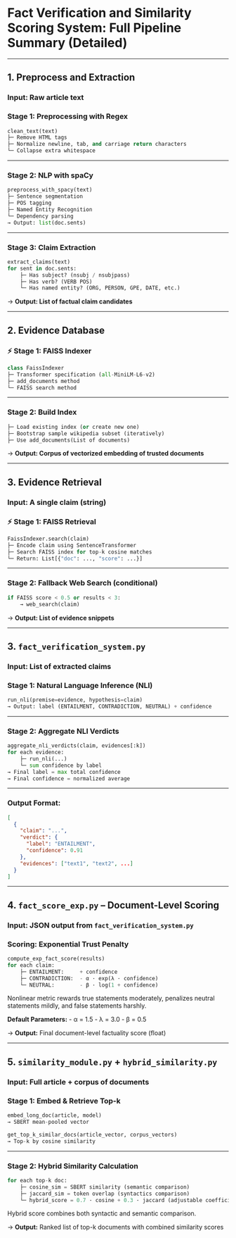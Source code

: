 # Fact Verification and Similarity Scoring System: Full Pipeline Summary (Detailed)

------------------------------------------------------------------------

## 1. Preprocess and Extraction

### **Input:** Raw article text

### Stage 1: Preprocessing with Regex

``` python
clean_text(text)
├─ Remove HTML tags
├─ Normalize newline, tab, and carriage return characters
└─ Collapse extra whitespace
```

------------------------------------------------------------------------

### Stage 2: NLP with spaCy

``` python
preprocess_with_spacy(text)
├─ Sentence segmentation
├─ POS tagging
├─ Named Entity Recognition
└─ Dependency parsing
→ Output: list(doc.sents)
```

------------------------------------------------------------------------

### Stage 3: Claim Extraction

``` python
extract_claims(text)
for sent in doc.sents:
    ├─ Has subject? (nsubj / nsubjpass)
    ├─ Has verb? (VERB POS)
    └─ Has named entity? (ORG, PERSON, GPE, DATE, etc.)
```

→ **Output: List of factual claim candidates**

------------------------------------------------------------------------

## 2. Evidence Database

### ⚡ Stage 1: FAISS Indexer

``` python
class FaissIndexer
├─ Transformer specification (all-MiniLM-L6-v2)
├─ add_documents method
└─ FAISS search method
```

------------------------------------------------------------------------

### Stage 2: Build Index

``` python
├─ Load existing index (or create new one)
├─ Bootstrap sample wikipedia subset (iteratively)
├─ Use add_documents(List of documents)
```

→ **Output: Corpus of vectorized embedding of trusted documents**

------------------------------------------------------------------------

## 3. Evidence Retrieval

### **Input:** A single claim (string)

### ⚡ Stage 1: FAISS Retrieval

``` python
FaissIndexer.search(claim)
├─ Encode claim using SentenceTransformer
├─ Search FAISS index for top-k cosine matches
└─ Return: List[{"doc": ..., "score": ...}]
```

------------------------------------------------------------------------

### Stage 2: Fallback Web Search (conditional)

``` python
if FAISS score < 0.5 or results < 3:
    → web_search(claim)
```

→ **Output: List of evidence snippets**

------------------------------------------------------------------------

## 3. `fact_verification_system.py`

### **Input:** List of extracted claims

### Stage 1: Natural Language Inference (NLI)

``` python
run_nli(premise=evidence, hypothesis=claim)
→ Output: label (ENTAILMENT, CONTRADICTION, NEUTRAL) + confidence
```

------------------------------------------------------------------------

### Stage 2: Aggregate NLI Verdicts

``` python
aggregate_nli_verdicts(claim, evidences[:k])
for each evidence:
    ├─ run_nli(...)
    └─ sum confidence by label
→ Final label = max total confidence
→ Final confidence = normalized average
```

------------------------------------------------------------------------

### Output Format:

``` json
[
  {
    "claim": "...",
    "verdict": {
      "label": "ENTAILMENT",
      "confidence": 0.91
    },
    "evidences": ["text1", "text2", ...]
  }
]
```

------------------------------------------------------------------------

## 4. `fact_score_exp.py` – Document-Level Scoring

### **Input:** JSON output from `fact_verification_system.py`

### Scoring: Exponential Trust Penalty

``` python
compute_exp_fact_score(results)
for each claim:
    ├─ ENTAILMENT:     + confidence
    ├─ CONTRADICTION:  - α · exp(λ · confidence)
    └─ NEUTRAL:        - β · log(1 + confidence)
```
Nonlinear metric rewards true statements moderately, penalizes neutral statements mildly, and false statements harshly. 

**Default Parameters:** - α = 1.5 - λ = 3.0 - β = 0.5

→ **Output:** Final document-level factuality score (float)

------------------------------------------------------------------------

## 5. `similarity_module.py` + `hybrid_similarity.py`

### **Input:** Full article + corpus of documents

### Stage 1: Embed & Retrieve Top-k

``` python
embed_long_doc(article, model)
→ SBERT mean-pooled vector

get_top_k_similar_docs(article_vector, corpus_vectors)
→ Top-k by cosine similarity
```

------------------------------------------------------------------------

### Stage 2: Hybrid Similarity Calculation

``` python
for each top-k doc:
    ├─ cosine_sim = SBERT similarity (semantic comparison)
    ├─ jaccard_sim = token overlap (syntactics comparison)
    └─ hybrid_score = 0.7 · cosine + 0.3 · jaccard (adjustable coefficients)
```
Hybrid score combines both syntactic and semantic comparison.

→ **Output:** Ranked list of top-k documents with combined similarity scores
